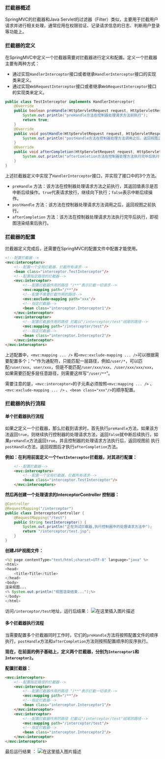 ﻿
### 拦截器概述
SpringMVC的拦截器和Java Servlet的过滤器（Filter）类似，主要用于拦截用户请求并进行相关处理，通常应用在权限验证、记录请求信息的日志、判断用户登录等功能上。

### 拦截器的定义
在SpringMVC中定义一个拦截器需要对拦截器进行定义和配置。定义一个拦截器主要有两种方式：

- 通过实现`HandlerInterceptor`接口或者继承`HandlerInterceptor`接口的实现类来定义。
- 通过实现`WebRequestInterceptor`接口或者继承`WebRequestInterceptor`接口的实现类来定义。

```java
public class TestInterceptor implements HandlerInterceptor{
    @Override
    public boolean preHandle(HttpServletRequest request, HttpServletResponse response, Object handler) throws Exception {
        System.out.println("preHandle方法在控制器处理请求方法前执行");
        return true;
    }
    @Override
    public void postHandle(HttpServletRequest request, HttpServletResponse response, Object handler, ModelAndView modelAndView) throws Exception {
        System.out.println("postHandle方法在控制器处理方法调用之后，返回视图之前执行");
    }
    @Override
    public void afterCompletion(HttpServletRequest request, HttpServletResponse response, Object handler, Exception ex) throws Exception {
        System.out.println("afterComletion方法在控制器处理方法执行完毕后执行，即视图渲染结束后执行");
    }
}
```
上述拦截器定义中实现了`HandlerInterceptor`接口，并实现了接口中的3个方法。

- `preHandle` 方法：该方法在控制器处理请求方法之前执行，其返回值表示是否中断后续操作。`true`代表请求放行，继续向下执行；`false`表示中断后续操作。
- `postHandle` 方法：该方法在控制器处理请求方法调用之后，返回视图之前执行。
- `afterCompletion` 方法：该方法在控制器处理请求方法执行完毕后执行，即视图渲染结束后执行。

### 拦截器的配置
拦截器定义完成后，还需要在SpringMVC的配置文件中配置才能使用。
```html
<!--配置拦截器-->
<mvc:interceptors>
    <!--配置一个全局拦截器，拦截所有请求-->
    <bean class="interceptor.TestInterceptor"/>
    <!--配置指定路径的拦截器-->
    <mvc:interceptor>
        <!--配置拦截器作用的路径 "/**"表示拦截一切请求-->
        <mvc:mapping path="/**"/>
        <!--配置不需要拦截作用的路径-->
        <mvc:exclude-mapping path="xxx"/>
        <!--指定拦截器-->
        <bean class="interceptor.Interceptor1"/>
    </mvc:interceptor>
    <mvc:interceptor>
     	<!--配置拦截器作用的路径 拦截以"/interceptor/test"结尾的路径-->
      	<mvc:mapping path="/interceptor/test"/>
     	<!--指定拦截器-->
     	<bean class="interceptor.Interceptor2"/>
  	</mvc:interceptor>
</mvc:interceptors>
```
上述配置中，`<mvc:mapping ... />` 和`<mvc:exclude-mapping ... />`可以根据需要配置多个；“`*`”作为通配符，只能匹配一层路径，例如`/user/*`，可以匹配`/user/xxx`、`user/xxx`，但是不能匹配`/user/xxx/xxx`、`/user/xxx/xxx/xxx`，如果需要匹配多层任意路径，则需要这样写“`/user/**`”。

需要注意的是，`<mvc:interceptor>`的子元素必须按照`<mvc:mapping ... />` 、`<mvc:exclude-mapping ... />` 、`<bean class="xxx"/>`的顺序配置。

### 拦截器的执行流程
#### 单个拦截器执行流程
如果之定义一个拦截器，那么拦截到请求时，首先执行`preHandle`方法，如果该方法返回`true`，则继续执行控制器的处理请求方法，返回`false`就中断后续执行。如果`preHandle`方法返回`true`，并且控制器的处理请求方法执行后，返回视图前 执行`postHandle`方法，返回视图后才执行`afterCompletion`方法。

**例如：在利用前面定义一个`TestInterceptor`拦截器，对其进行配置：**

```html
    <!--配置拦截器-->
    <mvc:interceptors>
        <!--配置一个全局拦截器，拦截所有请求-->
        <bean class="interceptor.TestInterceptor"/>
    </mvc:interceptors>
```
**然后再创建一个处理请求的InterceptorController 控制器：**
```java
@Controller
@RequestMapping("/interceptor")
public class InterceptorController {
    @RequestMapping("/test")
    public String testInterceptor() {
        System.out.println("正在测试拦截器,执行控制器中的处理请求方法中");
        return "/interceptor/test.jsp";
    }
}
```
**创建JSP视图文件：**
```java
<%@ page contentType="text/html;charset=UTF-8" language="java" %>
<html>
<head>
    <title>Title</title>
</head>
<body>
渲染视图...
<% System.out.println("视图渲染结束...");%>
</body>
</html>
```
访问`/interceptor/test`地址，运行后结果：
![在这里插入图片描述](https://img-blog.csdnimg.cn/20200315153332600.png?x-oss-process=image/watermark,type_ZmFuZ3poZW5naGVpdGk,shadow_10,text_aHR0cHM6Ly9ibG9nLmNzZG4ubmV0L3FxXzQxMTkzMTMz,size_16,color_FFFFFF,t_70)
#### 多个拦截器执行流程
当需要配置多个拦截器同时工作时，它们的`preHandle`方法将按照配置文件的顺序执行，`postHandle`方法和`afterCompletion`方法则按照配置顺序的反序执行。

**现在，在前面的例子基础上，定义两个拦截器，分别为`Interceptor1`和`Interceptor2`。**

**配置拦截器：**
```html
<mvc:interceptors>
    <!--配置指定路径的拦截器-->
    <mvc:interceptor>
        <!--配置拦截器作用的路径 "/**"表示拦截一切请求-->
        <mvc:mapping path="/**"/>
        <!--指定拦截器-->
        <bean class="interceptor.Interceptor1"/>
    </mvc:interceptor>
    <mvc:interceptor>
     	<!--配置拦截器作用的路径 拦截以"/interceptor/test"结尾的路径-->
      	<mvc:mapping path="/interceptor/test"/>
     	<!--指定拦截器-->
     	<bean class="interceptor.Interceptor2"/>
  	</mvc:interceptor>
</mvc:interceptors>
```
最后运行结果 ：
![在这里插入图片描述](https://img-blog.csdnimg.cn/2020031515450520.png?x-oss-process=image/watermark,type_ZmFuZ3poZW5naGVpdGk,shadow_10,text_aHR0cHM6Ly9ibG9nLmNzZG4ubmV0L3FxXzQxMTkzMTMz,size_16,color_FFFFFF,t_70)
